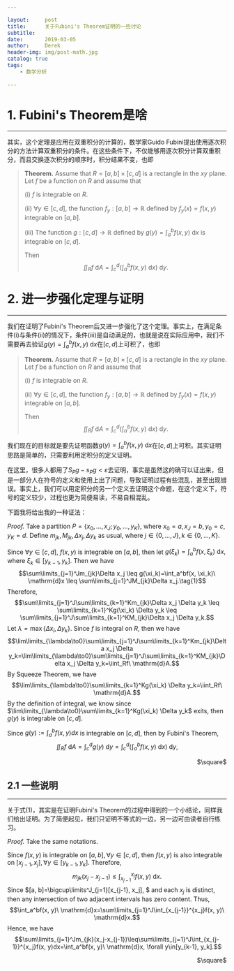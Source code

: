 ```yaml
---

layout:     post
title:      关于Fubini's Theorem证明的一些讨论
subtitle:   
date:       2019-03-05
author:     Derek
header-img: img/post-math.jpg
catalog: true
tags:
    - 数学分析
    
---
```


# 1. Fubini's Theorem是啥
***
其实，这个定理是应用在双重积分的计算的，数学家Guido Fubini提出使用逐次积分的方法计算双重积分的条件。在这些条件下，不仅能够用逐次积分计算双重积分，而且交换逐次积分的顺序时，积分结果不变，也即

> **Theorem.** Assume that $R=[a, b] \times [c,d]$ is a rectangle in the $xy$ plane. Let $f$ be a function on $R$ and assume that 
>
> (i) $f$ is integrable on $R$. 
>
> (ii) $\forall y \in [c, d],$ the function $f_y: [a, b] \to \mathbb{R}$ defined by $f_y(x)=f(x, y)$ integrable on $[a, b].$
>
> (iii) The function $g: [c, d] \to \mathbb{R}$ defined by $g(y)=\int_a^bf(x, y)\ \mathrm{d}x$ is integrable on $[c, d].$
>
> Then $$\iint_Rf\ \mathrm{d}A=\int_c^d\left(\int_a^bf(x, y)\ \mathrm{d}x\right)\ \mathrm{d}y.$$

# 2. 进一步强化定理与证明
***
我们在证明了Fubini's Theorem后又进一步强化了这个定理。事实上，在满足条件(i)与条件(ii)的情况下，条件(iii)是自动满足的，也就是说在实际应用中，我们不需要再去验证$g(y)=\int_a^bf(x, y)\ \mathrm{d}x$在$[c, d]$上可积了，也即

> **Theorem.** Assume that $R=[a, b] \times [c,d]$ is a rectangle in the $xy$ plane. Let $f$ be a function on $R$ and assume that 
>
> (i) $f$ is integrable on $R$. 
>
> (ii) $\forall y \in [c, d],$ the function $f_y: [a, b] \to \mathbb{R}$ defined by $f_y(x)=f(x, y)$ integrable on $[a, b].$
>
> Then $$\iint_Rf\ \mathrm{d}A=\int_c^d\left(\int_a^bf(x, y)\ \mathrm{d}x\right)\ \mathrm{d}y.$$

我们现在的目标就是要先证明函数$g(y)=\int_a^bf(x, y)\ \mathrm{d}x$在$[c, d]$上可积。其实证明思路是简单的，只需要利用定积分的定义证明。

在这里，很多人都用了$S_Pg-s_Pg<\varepsilon$去证明，事实是虽然这的确可以证出来，但是一部分人在符号的定义和使用上出了问题，导致证明过程有些混乱，甚至出现错误。事实上，我们可以用定积分的另一个定义去证明这个命题，在这个定义下，符号的定义较少，过程也更为简便易读，不易自相混乱。

下面我将给出我的一种证法：

*Proof.* Take a partition $P=\lbrace x_0, ..., x_J; y_0, ..., y_K\rbrace,$ where $x_0=a, x_J=b, y_0=c, y_K=d.$ Define $m_{jk}, M_{jk}, \Delta x_j, \Delta y_k$ as usual, where $j\in\lbrace0, ..., J\rbrace, k\in\lbrace0, ..., K\rbrace.$

Since $\forall y\in[c, d],\ f(x, y)$ is integrable on $[a, b],$ then let $g(\xi_k)=\int_a^bf(x, \xi_k)\ \mathrm{d}x,$ where $\xi_k\in[y_{k-1}, y_k].$ Then we have  $$\sum\limits_{j=1}^Jm_{jk}\Delta x_j \leq g(\xi_k)=\int_a^bf(x, \xi_k)\ \mathrm{d}x \leq \sum\limits_{j=1}^JM_{jk}\Delta x_j.\tag{1}$$
Therefore, $$\sum\limits_{j=1}^J\sum\limits_{k=1}^Km_{jk}\Delta x_j \Delta y_k \leq \sum\limits_{k=1}^Kg(\xi_k) \Delta y_k \leq \sum\limits_{j=1}^J\sum\limits_{k=1}^KM_{jk}\Delta x_j \Delta y_k.$$
Let $\lambda=\max\lbrace\Delta x_i, \Delta y_k\rbrace.$ Since $f$ is integral on $R$, then we have $$\lim\limits_{\lambda\to0}\sum\limits_{j=1}^J\sum\limits_{k=1}^Km_{jk}\Delta x_j \Delta y_k=\lim\limits_{\lambda\to0}\sum\limits_{j=1}^J\sum\limits_{k=1}^KM_{jk}\Delta x_j \Delta y_k=\iint_Rf\ \mathrm{d}A.$$
By Squeeze Theorem, we have $$\lim\limits_{\lambda\to0}\sum\limits_{k=1}^Kg(\xi_k) \Delta y_k=\iint_Rf\ \mathrm{d}A.$$ 
By the definition of integral, we know since $\lim\limits_{\lambda\to0}\sum\limits_{k=1}^Kg(\xi_k) \Delta y_k$ exits, then $g(y)$ is integrable on $[c, d].$

Since $g(y):=\int_a^bf(x, y)dx$ is integrable on $[c, d],$ then by Fubini's Theorem, $$\iint_Rf\ \mathrm{d}A=\int_c^dg(y)\ \mathrm{d}y=\int_c^d\left(\int_a^bf(x, y)\ \mathrm{d}x\right)\ \mathrm{d}y,$$
<p align="right">$\square$</p>

## 2.1 一些说明
***
关于式(1)，其实是在证明Fubini's Theorem的过程中得到的一个小结论，同样我们给出证明。为了简便起见，我们只证明不等式的一边，另一边可由读者自行练习。

*Proof.* Take the same notations.

Since $f(x, y)$ is integrable on $[a, b], \forall y\in[c, d],$ then $f(x, y)$ is also integrable on $[x_{j-1}, x_j], \forall y\in[y_{k-1}, y_k].$ Therefore, $$m_{jk}(x_j-x_{j-1})\leq\int_{x_{j-1}}^{x_j}f(x, y)\ \mathrm{d}x.$$
Since $[a, b]=\bigcup\limits^J_{j=1}[x_{j-1}, x_j], $ and each $x_j$ is distinct, then any intersection of two adjacent intervals has zero content. Thus, $$\int_a^bf(x, y)\ \mathrm{d}x=\sum\limits_{j=1}^J\int_{x_{j-1}}^{x_j}f(x, y)\ \mathrm{d}x.$$
Hence, we have $$\sum\limits_{j=1}^Jm_{jk}(x_j-x_{j-1})\leq\sum\limits_{j=1}^J\int_{x_{j-1}}^{x_j}f(x, y)dx=\int_a^bf(x, y)\ \mathrm{d}x, \forall y\in[y_{k-1}, y_k].$$
<p align="right">$\square$</p>